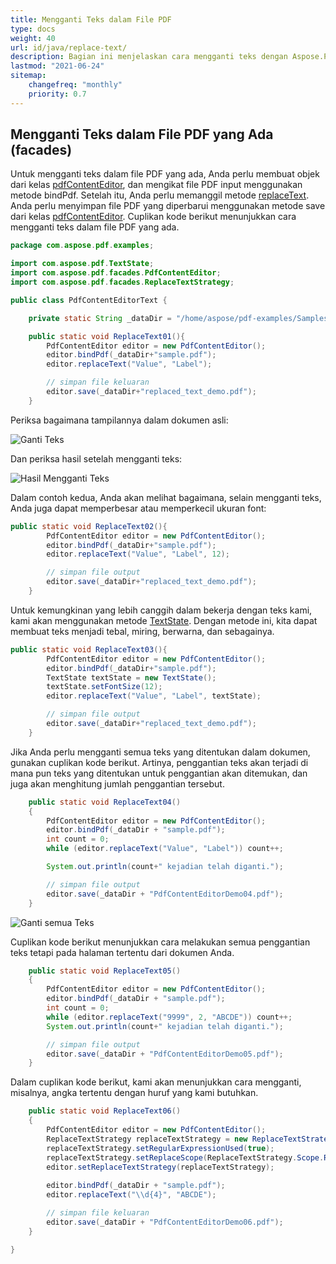 ```yaml
---
title: Mengganti Teks dalam File PDF
type: docs
weight: 40
url: id/java/replace-text/
description: Bagian ini menjelaskan cara mengganti teks dengan Aspose.PDF Facades - seperangkat alat untuk operasi populer dengan PDF.
lastmod: "2021-06-24"
sitemap:
    changefreq: "monthly"
    priority: 0.7
---
```


## Mengganti Teks dalam File PDF yang Ada (facades)

Untuk mengganti teks dalam file PDF yang ada, Anda perlu membuat objek dari kelas [pdfContentEditor](https://reference.aspose.com/pdf/java/com.aspose.pdf.facades/PdfContentEditor), dan mengikat file PDF input menggunakan metode bindPdf. Setelah itu, Anda perlu memanggil metode [replaceText](https://reference.aspose.com/pdf/java/com.aspose.pdf.facades/PdfContentEditor#replaceText-java.lang.String-int-java.lang.String-).
Anda perlu menyimpan file PDF yang diperbarui menggunakan metode save dari kelas [pdfContentEditor](https://reference.aspose.com/pdf/java/com.aspose.pdf.facades/PdfContentEditor). Cuplikan kode berikut menunjukkan cara mengganti teks dalam file PDF yang ada.

```java
package com.aspose.pdf.examples;

import com.aspose.pdf.TextState;
import com.aspose.pdf.facades.PdfContentEditor;
import com.aspose.pdf.facades.ReplaceTextStrategy;

public class PdfContentEditorText {

    private static String _dataDir = "/home/aspose/pdf-examples/Samples/";

    public static void ReplaceText01(){
        PdfContentEditor editor = new PdfContentEditor();
        editor.bindPdf(_dataDir+"sample.pdf");        
        editor.replaceText("Value", "Label");

        // simpan file keluaran
        editor.save(_dataDir+"replaced_text_demo.pdf");
    }    
```


Periksa bagaimana tampilannya dalam dokumen asli:

![Ganti Teks](replace_text1.png)

Dan periksa hasil setelah mengganti teks:

![Hasil Mengganti Teks](replace_text2.png)

Dalam contoh kedua, Anda akan melihat bagaimana, selain mengganti teks, Anda juga dapat memperbesar atau memperkecil ukuran font:

```java
public static void ReplaceText02(){
        PdfContentEditor editor = new PdfContentEditor();
        editor.bindPdf(_dataDir+"sample.pdf");        
        editor.replaceText("Value", "Label", 12);

        // simpan file output
        editor.save(_dataDir+"replaced_text_demo.pdf");
    }    
```

Untuk kemungkinan yang lebih canggih dalam bekerja dengan teks kami, kami akan menggunakan metode [TextState](https://reference.aspose.com/pdf/java/com.aspose.pdf/TextState). Dengan metode ini, kita dapat membuat teks menjadi tebal, miring, berwarna, dan sebagainya.

```java
public static void ReplaceText03(){
        PdfContentEditor editor = new PdfContentEditor();
        editor.bindPdf(_dataDir+"sample.pdf");        
        TextState textState = new TextState();
        textState.setFontSize(12);
        editor.replaceText("Value", "Label", textState);

        // simpan file output
        editor.save(_dataDir+"replaced_text_demo.pdf");
    }    

```


Jika Anda perlu mengganti semua teks yang ditentukan dalam dokumen, gunakan cuplikan kode berikut. Artinya, penggantian teks akan terjadi di mana pun teks yang ditentukan untuk penggantian akan ditemukan, dan juga akan menghitung jumlah penggantian tersebut.

```java
    public static void ReplaceText04()
    {
        PdfContentEditor editor = new PdfContentEditor();
        editor.bindPdf(_dataDir + "sample.pdf");
        int count = 0;
        while (editor.replaceText("Value", "Label")) count++;

        System.out.println(count+" kejadian telah diganti.");

        // simpan file output
        editor.save(_dataDir + "PdfContentEditorDemo04.pdf");
    }
```

![Ganti semua Teks](replace_text3.png)

Cuplikan kode berikut menunjukkan cara melakukan semua penggantian teks tetapi pada halaman tertentu dari dokumen Anda.

```java
    public static void ReplaceText05()
    {
        PdfContentEditor editor = new PdfContentEditor();
        editor.bindPdf(_dataDir + "sample.pdf");
        int count = 0;
        while (editor.replaceText("9999", 2, "ABCDE")) count++;
        System.out.println(count+" kejadian telah diganti.");

        // simpan file output
        editor.save(_dataDir + "PdfContentEditorDemo05.pdf");
    }
```


Dalam cuplikan kode berikut, kami akan menunjukkan cara mengganti, misalnya, angka tertentu dengan huruf yang kami butuhkan.

```java
    public static void ReplaceText06()
    {
        PdfContentEditor editor = new PdfContentEditor();
        ReplaceTextStrategy replaceTextStrategy = new ReplaceTextStrategy();
        replaceTextStrategy.setRegularExpressionUsed(true);
        replaceTextStrategy.setReplaceScope(ReplaceTextStrategy.Scope.ReplaceAll);
        editor.setReplaceTextStrategy(replaceTextStrategy);
        
        editor.bindPdf(_dataDir + "sample.pdf");
        editor.replaceText("\\d{4}", "ABCDE");

        // simpan file keluaran
        editor.save(_dataDir + "PdfContentEditorDemo06.pdf");
    }

}
```